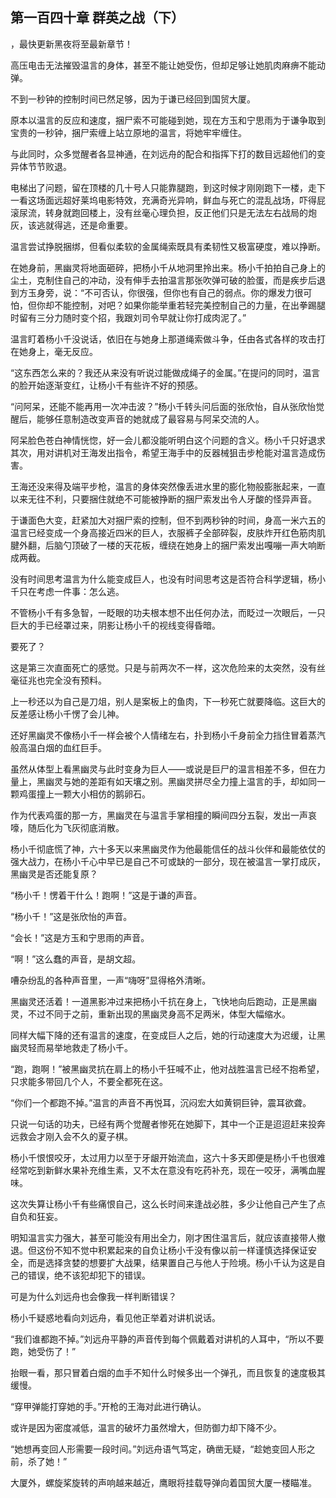 ## 第一百四十章 群英之战（下）
，最快更新黑夜将至最新章节！

高压电击无法摧毁温言的身体，甚至不能让她受伤，但却足够让她肌肉麻痹不能动弹。

不到一秒钟的控制时间已然足够，因为于谦已经回到国贸大厦。

原本以温言的反应和速度，捆尸索不可能碰到她，现在方玉和宁思雨为于谦争取到宝贵的一秒钟，捆尸索缠上站立原地的温言，将她牢牢缠住。

与此同时，众多觉醒者各显神通，在刘远舟的配合和指挥下打的数目远超他们的变异体节节败退。

电梯出了问题，留在顶楼的几十号人只能靠腿跑，到这时候才刚刚跑下一楼，走下一看这场面远超好莱坞电影特效，充满奇光异响，鲜血与死亡的混乱战场，吓得屁滚尿流，转身就跑回楼上，没有丝毫心理负担，反正他们只是无法左右战局的炮灰，该逃就得逃，还是命重要。

温言尝试挣脱捆绑，但看似柔软的金属绳索既具有柔韧性又极富硬度，难以挣断。

在她身前，黑幽灵将地面砸碎，把杨小千从地洞里拎出来。杨小千拍拍自己身上的尘土，克制住自己的冲动，没有伸手去拍温言那张吹弹可破的脸蛋，而是疾步后退到方玉身旁，说：“不可否认，你很强，但你也有自己的弱点。你的爆发力很可怕，但你却不能控制，对吧？如果你能举重若轻完美控制自己的力量，在出拳踢腿时留有三分力随时变个招，我跟刘司令早就让你打成肉泥了。”

温言盯着杨小千没说话，依旧在与她身上那道绳索做斗争，任由各式各样的攻击打在她身上，毫无反应。

“这东西怎么来的？我还从来没有听说过能做成绳子的金属。”在提问的同时，温言的脸开始逐渐变红，让杨小千有些许不好的预感。

“问阿呆，还能不能再用一次冲击波？”杨小千转头问后面的张欣怡，自从张欣怡觉醒后，能够任意制造改变声音的她就成了最容易与阿呆交流的人。

阿呆脸色苍白神情恍惚，好一会儿都没能听明白这个问题的含义。杨小千只好退求其次，用对讲机对王海发出指令，希望王海手中的反器械狙击步枪能对温言造成伤害。

王海还没来得及端平步枪，温言的身体突然像丢进水里的膨化物般膨胀起来，一直以来无往不利，只要捆住就绝不可能被挣断的捆尸索发出令人牙酸的怪异声音。

于谦面色大变，赶紧加大对捆尸索的控制，但不到两秒钟的时间，身高一米六五的温言已经变成一个身高接近四米的巨人，衣服裤子全部碎裂，皮肤炸开红色筋肉肌腱外翻，后脑勺顶破了一楼的天花板，缠绕在她身上的捆尸索发出嘎嘣一声大响断成两截。

没有时间思考温言为什么能变成巨人，也没有时间思考这是否符合科学逻辑，杨小千只在考虑一件事：怎么逃。

不管杨小千有多急智，一眨眼的功夫根本想不出任何办法，而眨过一次眼后，一只巨大的手已经罩过来，阴影让杨小千的视线变得昏暗。

要死了？

这是第三次直面死亡的感觉。只是与前两次不一样，这次危险来的太突然，没有丝毫征兆也完全没有预料。

上一秒还以为自己是刀俎，别人是案板上的鱼肉，下一秒死亡就要降临。这巨大的反差感让杨小千愣了会儿神。

还好黑幽灵不像杨小千一样会被个人情绪左右，扑到杨小千身前全力挡住冒着蒸汽般高温白烟的血红巨手。

虽然从体型上看黑幽灵与此时变身为巨人――或说是巨尸的温言相差不多，但在力量上，黑幽灵与她的差距有如天壤之别。黑幽灵拼尽全力撞上温言的手，却如同一颗鸡蛋撞上一颗大小相仿的鹅卵石。

作为代表鸡蛋的那一方，黑幽灵在与温言手掌相撞的瞬间四分五裂，发出一声哀嚎，随后化为飞灰彻底消散。

杨小千彻底慌了神，六十多天以来黑幽灵作为他最能信任的战斗伙伴和最能依仗的强大战力，在杨小千心中早已是自己不可或缺的一部分，现在被温言一掌打成灰，黑幽灵是否还能复原？

“杨小千！愣着干什么！跑啊！”这是于谦的声音。

“杨小千！”这是张欣怡的声音。

“会长！”这是方玉和宁思雨的声音。

“啊！”这么蠢的声音，是胡文超。

嘈杂纷乱的各种声音里，一声“嗨呀”显得格外清晰。

黑幽灵还活着！一道黑影冲过来把杨小千抗在身上，飞快地向后跑动，正是黑幽灵，不过不同于之前，重新出现的黑幽灵身高不足两米，体型大幅缩水。

同样大幅下降的还有温言的速度，在变成巨人之后，她的行动速度大为迟缓，让黑幽灵轻而易举地救走了杨小千。

“跑，跑啊！”被黑幽灵抗在肩上的杨小千狂喊不止，他对战胜温言已经不抱希望，只求能多带回几个人，不要全都死在这。

“你们一个都跑不掉。”温言的声音不再悦耳，沉闷宏大如黄铜巨钟，震耳欲聋。

只说一句话的功夫，已经有两个觉醒者惨死在她脚下，其中一个正是迢迢赶来投奔远救会才刚入会不久的夏子棋。

杨小千恨恨咬牙，太过用力以至于牙龈开始流血，这六十多天即便是杨小千也很难经常吃到新鲜水果补充维生素，又不太在意没有吃药补充，现在一咬牙，满嘴血腥味。

这次失算让杨小千有些痛恨自己，这么长时间来逢战必胜，多少让他自己产生了点自负和狂妄。

明知温言实力强大，甚至可能没有用出全力，刚才困住温言后，就应该直接带人撤退。但这份不知不觉中积累起来的自负让杨小千没有像以前一样谨慎选择保证安全，而是选择贪婪的想要扩大战果，结果置自己与他人于险境。杨小千认为这是自己的错误，绝不该犯却犯下的错误。

可是为什么刘远舟也会像我一样判断错误？

杨小千疑惑地看向刘远舟，看见他正举着对讲机说话。

“我们谁都跑不掉。”刘远舟平静的声音传到每个佩戴着对讲机的人耳中，“所以不要跑，她受伤了！”

抬眼一看，那只冒着白烟的血手不知什么时候多出一个弹孔，而且恢复的速度极其缓慢。

“穿甲弹能打穿她的手。”开枪的王海对此进行确认。

或许是因为密度减低，温言的破坏力虽然增大，但防御力却下降不少。

“她想再变回人形需要一段时间。”刘远舟语气笃定，确凿无疑，“趁她变回人形之前，杀了她！”

大厦外，螺旋桨旋转的声响越来越近，鹰眼将挂载导弹向着国贸大厦一楼瞄准。

